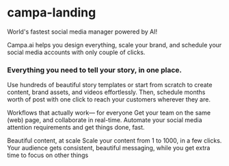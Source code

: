 # campa-landing

World's fastest social media manager powered by AI!  

Campa.ai helps you design everything, scale your brand, and schedule your social media accounts with only couple of clicks. 


### Everything you need to tell your story, in one place.
Use hundreds of beautiful story templates or start from scratch to create content, brand assets, and videos effortlessly. Then, schedule months worth of post with one click to reach your customers wherever they are.


Workflows that actually work— for everyone
Get your team on the same (web) page, and collaborate in real-time. Automate your social media attention requirements and get things done, fast.

Beautiful content, at scale
Scale your content from 1 to 1000, in a few clicks. Your audience gets consistent, beautiful messaging, while you get extra time to focus on other things
